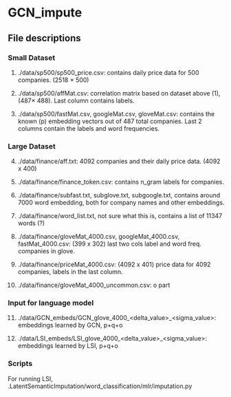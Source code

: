# GCN_impute

## File descriptions

### Small Dataset

1) ./data/sp500/sp500_price.csv: contains daily price data for 500 companies. (2518 × 500)

2) ./data/sp500/affMat.csv: correlation matrix based on dataset above (1), (487× 488). Last column contains labels.

3) ./data/sp500/fastMat.csv, googleMat.csv, gloveMat.csv: contains the known (p) embedding vectors out of 487 total companies. Last 2 columns contain the labels and word frequencies.


### Large Dataset

4) ./data/finance/aff.txt: 4092 companies and their daily price data. (4092 x 400)

5) ./data/finance/finance_token.csv: contains n_gram labels for companies.

6) ./data/finance/subfast.txt, subglove.txt, subgoogle.txt, contains around 7000 word embedding, both for company names and other embeddings.

7) ./data/finance/word_list.txt, not sure what this is, contains a list of 11347 words (?)

8) ./data/finance/gloveMat_4000.csv, googleMat_4000.csv, fastMat_4000.csv: (399 x 302) last two cols label and word freq. companies in glove.

9) ./data/finance/priceMat_4000.csv: (4092 x 401) price data for 4092 companies, labels in the last column.

10) ./data/finance/gloveMat_4000_uncommon.csv: o part

### Input for language model

11) ./data/GCN_embeds/GCN_glove_4000_<delta_value>_<sigma_value>: embeddings learned by GCN, p+q+o

12) ./data/LSI_embeds/LSI_glove_4000_<delta_value>_<sigma_value>: embeddings learned by LSI, p+q+o

### Scripts

For running LSI, .LatentSemanticImputation/word_classification/mlr/imputation.py